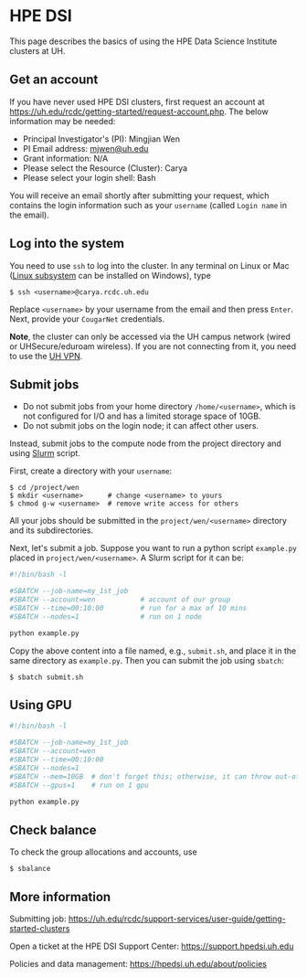 # HPE DSI

This page describes the basics of using the HPE Data Science Institute clusters at UH.

## Get an account

If you have never used HPE DSI clusters, first request an account at https://uh.edu/rcdc/getting-started/request-account.php. The below information may be needed:

- Principal Investigator's (PI): Mingjian Wen
- PI Email address: mjwen@uh.edu
- Grant information: N/A
- Please select the Resource (Cluster): Carya
- Please select your login shell: Bash

You will receive an email shortly after submitting your request, which contains the login information such as your `username` (called `Login name` in the email).

## Log into the system

You need to use `ssh` to log into the cluster.
In any terminal on Linux or Mac ([Linux subsystem](https://docs.microsoft.com/en-us/windows/wsl/) can be installed on Windows), type

```
$ ssh <username>@carya.rcdc.uh.edu
```

Replace `<username>` by your username from the email and then press `Enter`. Next, provide your `CougarNet` credentials.

**Note**, the cluster can only be accessed via the UH campus network (wired or UHSecure/eduroam wireless). If you are not connecting from it, you need to use the [UH VPN](https://uh.edu/infotech/services/computing/networks/vpn/).

## Submit jobs

- Do not submit jobs from your home directory `/home/<username>`, which is not configured for I/O and has a limited storage space of 10GB.
- Do not submit jobs on the login node; it can affect other users.

Instead, submit jobs to the compute node from the project directory and using [Slurm](https://slurm.schedmd.com) script.

First, create a directory with your `username`:

```
$ cd /project/wen
$ mkdir <username>      # change <username> to yours
$ chmod g-w <username>  # remove write access for others
```

All your jobs should be submitted in the `project/wen/<username>` directory and its subdirectories.

Next, let's submit a job. Suppose you want to run a python script `example.py` placed in `project/wen/<username>`. A Slurm script for it can be:

```bash
#!/bin/bash -l

#SBATCH --job-name=my_1st_job
#SBATCH --account=wen           # account of our group
#SBATCH --time=00:10:00         # run for a max of 10 mins
#SBATCH --nodes=1               # run on 1 node

python example.py
```

Copy the above content into a file named, e.g., `submit.sh`, and place it in the same directory as `example.py`. Then you can submit the job using `sbatch`:

```
$ sbatch submit.sh
```

## Using GPU

```bash
#!/bin/bash -l

#SBATCH --job-name=my_1st_job
#SBATCH --account=wen
#SBATCH --time=00:10:00
#SBATCH --nodes=1
#SBATCH --mem=10GB  # don't forget this; otherwise, it can throw out-of-memory error
#SBATCH --gpus=1    # run on 1 gpu

python example.py
```

## Check balance

To check the group allocations and accounts, use

```
$ sbalance
```

## More information

Submitting job: https://uh.edu/rcdc/support-services/user-guide/getting-started-clusters

Open a ticket at the HPE DSI Support Center: https://support.hpedsi.uh.edu

Policies and data management: https://hpedsi.uh.edu/about/policies
